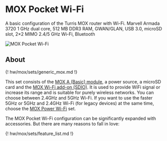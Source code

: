 # MOX Pocket Wi-Fi

A basic configuration of the Turris MOX router with Wi-Fi. Marvell Armada 3720
1 GHz dual core, 512 MB DDR3 RAM, GWAN/GLAN, USB 3.0, microSD slot, 2×2 MIMO
2.4/5 GHz Wi-Fi, Bluetooth

![MOX Pocket Wi-Fi](pocketwifi.jpg)

## About

{! hw/mox/sets/generic_mox.md !}

This set consists of the [MOX A (Basic) module](../modules/a.md), a power
source, a microSD card and the [MOX Wi-Fi add-on
(SDIO)](../addons.md#wifi-sdio). It is used to provide WiFi signal or increase
its range and is suitable for purely wireless networks. You can choose between
2.4GHz and 5GHz Wi-Fi. If you want to use the faster 5GHz or 5GHz and 2.4GHz
Wi-Fi (for legacy devices) at the same time, choose the [MOX Power
Wi-Fi](powerwifi.md) set.

The MOX Pocket Wi-Fi configuration can be significantly expanded with
accessories. But there are many reasons to fall in love:

{! hw/mox/sets/feature_list.md !}

